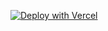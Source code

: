 [![Deploy with Vercel](https://vercel.com/button)](https://vercel.com/new/clone?repository-url=https://github.com/codewithap/peer2profit.git)
